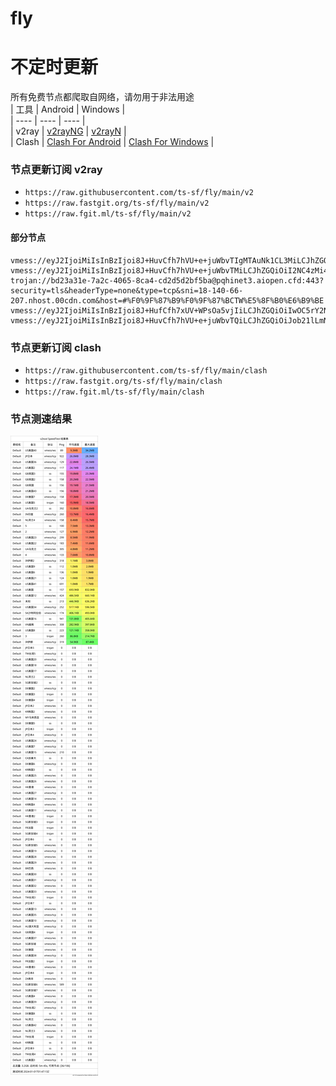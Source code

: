 # fly
# 不定时更新
所有免费节点都爬取自网络，请勿用于非法用途  
|  工具  | Android  | Windows  |  
|  ----  | ----   | ----  |  
| v2ray  | [v2rayNG](https://github.com/2dust/v2rayNG/releases) | [v2rayN](https://github.com/2dust/v2rayN/releases) |  
| Clash  | [Clash For Android](https://github.com/Kr328/ClashForAndroid/releases) | [Clash For Windows](https://github.com/Fndroid/clash_for_windows_pkg/releases) | 
  
### 节点更新订阅  v2ray
- `https://raw.githubusercontent.com/ts-sf/fly/main/v2`  
- `https://raw.fastgit.org/ts-sf/fly/main/v2`  
- `https://raw.fgit.ml/ts-sf/fly/main/v2`  
#### 部分节点  
``` 
vmess://eyJ2IjoiMiIsInBzIjoi8J+HuvCfh7hVU+e+juWbvTIgMTAuNk1CL3MiLCJhZGQiOiJqcC12MnJheS5pcHJhY2V2cG4uY29tIiwicG9ydCI6Ijg0NDMiLCJpZCI6IjQ4YTcwNzg0LTg2Y2EtNDYzOS05N2I1LTBmZGM4MjAyNjg3NyIsImFpZCI6IjAiLCJzY3kiOiJhdXRvIiwibmV0IjoidGNwIiwidHlwZSI6Im5vbmUiLCJob3N0IjoiYnMyLmxvYWRpbmdpcC5jb20iLCJwYXRoIjoiL2JzIiwidGxzIjoidGxzIiwic25pIjoiIiwidGVzdF9uYW1lIjoiVVPnvo7lm70yIn0=
vmess://eyJ2IjoiMiIsInBzIjoi8J+HuvCfh7hVU+e+juWbvTMiLCJhZGQiOiI2NC4zMi4yMC4xMDQiLCJwb3J0IjoiNDAwMzkiLCJpZCI6ImMxYmFkOWE2LTE0ODItNDk0MS1hMGM0LWU4NWYzY2JiY2I1YSIsImFpZCI6IjY0Iiwic2N5IjoiYXV0byIsIm5ldCI6InRjcCIsInR5cGUiOiJub25lIiwiaG9zdCI6ImRkMi4xODA4LmNmIiwicGF0aCI6ImUzYTM3OTA5IiwidGxzIjoiIiwic25pIjoiIiwidGVzdF9uYW1lIjoiVVPnvo7lm70zIn0=
trojan://bd23a31e-7a2c-4065-8ca4-cd2d5d2bf5ba@pqhinet3.aiopen.cfd:443?security=tls&headerType=none&type=tcp&sni=18-140-66-207.nhost.00cdn.com&host=#%F0%9F%87%B9%F0%9F%87%BCTW%E5%8F%B0%E6%B9%BE
vmess://eyJ2IjoiMiIsInBzIjoi8J+HufCfh7xUV+WPsOa5vjIiLCJhZGQiOiIwOC5rY2NpYzJwYS54eXoiLCJwb3J0IjoiNTAwMDgiLCJpZCI6IjVlNDE5MDAxLWFhZjAtNDk3NS1hOTMxLWZjN2ZjOTQ1OTcxOCIsImFpZCI6IjAiLCJzY3kiOiJhdXRvIiwibmV0IjoidGNwIiwidHlwZSI6Im5vbmUiLCJob3N0IjoiIiwicGF0aCI6Ii8iLCJ0bHMiOiIiLCJzbmkiOiIiLCJ0ZXN0X25hbWUiOiJUV+WPsOa5vjIifQ==
vmess://eyJ2IjoiMiIsInBzIjoi8J+HuvCfh7hVU+e+juWbvTQiLCJhZGQiOiJob21lLmNtYm0ubGluayIsInBvcnQiOiI0NDMiLCJpZCI6IjU0MzY0NzRkLTEzYTktNDdlZi04OThhLTcxMDFjMjkyMWJlOSIsImFpZCI6IjAiLCJzY3kiOiJhdXRvIiwibmV0Ijoid3MiLCJ0eXBlIjoibm9uZSIsImhvc3QiOiJob21lLmNtYm0ubGluayIsInBhdGgiOiIvcmUiLCJ0bHMiOiJ0bHMiLCJzbmkiOiIiLCJ0ZXN0X25hbWUiOiJVU+e+juWbvTQifQ==
```
### 节点更新订阅  clash
- `https://raw.githubusercontent.com/ts-sf/fly/main/clash`  
- `https://raw.fastgit.org/ts-sf/fly/main/clash`  
- `https://raw.fgit.ml/ts-sf/fly/main/clash`  

### 节点测速结果
![image](traffic.png)

